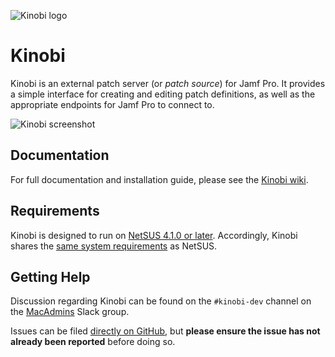 ![Kinobi logo](https://github.com/mondada/kinobi/blob/development/docs/images/kinobi.png)

# Kinobi

Kinobi is an external patch server (or *patch source*) for Jamf Pro. It provides a simple interface for creating and editing patch definitions, as well as the appropriate endpoints for Jamf Pro to connect to.

![Kinobi screenshot](https://github.com/mondada/kinobi/blob/development/docs/images/kinobi_screenshot.png)

## Documentation

For full documentation and installation guide, please see the [Kinobi wiki](https://github.com/mondada/kinobi/wiki).

## Requirements
Kinobi is designed to run on [NetSUS 4.1.0 or later](https://github.com/jamf/NetSUS). Accordingly, Kinobi shares the [same system requirements](https://github.com/jamf/NetSUS#requirements) as NetSUS.

## Getting Help
Discussion regarding Kinobi can be found on the `#kinobi-dev` channel on the [MacAdmins](https://macadmins.herokuapp.com) Slack group.

Issues can be filed [directly on GitHub](https://github.com/mondada/kinobi/issues), but **please ensure the issue has not already been reported** before doing so.